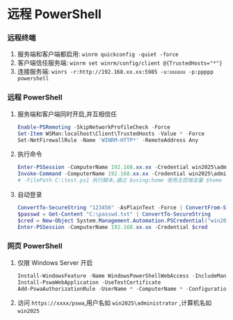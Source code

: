﻿# 远程 PowerShell
### 远程终端
1. 服务端和客户端都启用: `winrm quickconfig -quiet -force`
2. 客户端信任服务端: `winrm set winrm/config/client @{TrustedHosts="*"}`
3. 连接服务端: `winrs -r:http://192.168.xx.xx:5985 -u:uuuuu -p:ppppp powershell`
### 远程 PowerShell
1. 服务端和客户端同时开启,并互相信任
    ```powershell
    Enable-PSRemoting -SkipNetworkProfileCheck -Force
    Set-Item WSMan:localhost\Client\TrustedHosts -Value * -Force
    Set-NetFirewallRule -Name 'WINRM-HTTP*' -RemoteAddress Any
    ```
2. 执行命令
    ```powershell
    Enter-PSSession -ComputerName 192.168.xx.xx -Credential win2025\administrator # 交互shell
    Invoke-Command -ComputerName 192.168.xx.xx -Credential win2025\administrator -ScriptBlock { Get-ChildItem -Path $home } # 单条命令
    # -FilePath C:\test.ps1 执行脚本,通过 $using:home 使用主控端变量 $home
    ```
3. 自动登录
    ```powershell
    ConvertTo-SecureString "123456" -AsPlainText -Force | ConvertFrom-SecureString | Set-Content "C:\passwd.txt"
    $passwd = Get-Content "C:\passwd.txt" | ConvertTo-SecureString
    $cred = New-Object System.Management.Automation.PSCredential("win2025\administrator",$passwd)
    Enter-PSSession -ComputerName 192.168.xx.xx -Credential $cred
    ```
### 网页 PowerShell
1. 仅限 Windows Server 开启
    ```ps1
    Install-WindowsFeature -Name WindowsPowerShellWebAccess -IncludeManagementTools
    Install-PswaWebApplication -UseTestCertificate
    Add-PswaAuthorizationRule -UserName * -ComputerName * -ConfigurationName *
    ```
2. 访问 `https://xxxx/pswa`,用户名如 `win2025\administrator` ,计算机名如 `win2025`